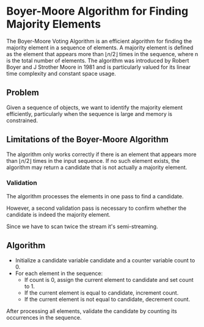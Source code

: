 # Boyer-Moore Algorithm for Finding Majority Elements

The Boyer-Moore Voting Algorithm is an efficient algorithm for finding the majority element in a sequence of elements. A majority element is defined as the element that appears more than $⌊n/2⌋$ times in the sequence, where n is the total number of elements. The algorithm was introduced by Robert Boyer and J Strother Moore in 1981 and is particularly valued for its linear time complexity and constant space usage.

## Problem
Given a sequence of objects, we want to identify the majority element efficiently, particularly when the sequence is large and memory is constrained.

## Limitations of the Boyer-Moore Algorithm
The algorithm only works correctly if there is an element that appears more than $⌊n/2⌋$ times in the input sequence. If no such element exists, the algorithm may return a candidate that is not actually a majority element.
### Validation
The algorithm processes the elements in one pass to find a candidate. 

However, a second validation pass is necessary to confirm whether the candidate is indeed the majority element.

Since we have to scan twice the stream it's semi-streaming.


## Algorithm
- Initialize a candidate variable candidate and a counter variable count to 0.
- For each element in the sequence:
    - If count is 0, assign the current element to candidate and set count to 1.
    - If the current element is equal to candidate, increment count.
    - If the current element is not equal to candidate, decrement count.

After processing all elements, validate the candidate by counting its occurrences in the sequence.